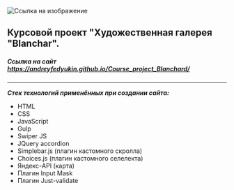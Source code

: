 ![Ссылка на изображение](https://user-images.githubusercontent.com/81571422/219500560-99cc418a-fc3d-4b1d-85ef-a4053b03d1ae.svg)

## Курсовой проект "Художественная галерея "Blanchar".

##### Ссылка на сайт https://andreyfedyukin.github.io/Course_project_Blanchard/

___

**_Стек технологий применённых при создании сайта:_**

- HTML
- CSS
- JavaScript
- Gulp
- Swiper JS
- JQuery accordion
- Simplebar.js (плагин кастомного скролла)
- Choices.js (плагин кастомного селелекта)
- Яндекс-API (карта)
- Плагин Input Mask
- Плагин Just-validate
